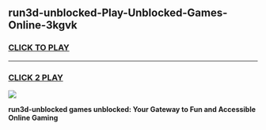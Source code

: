 
## run3d-unblocked-Play-Unblocked-Games-Online-3kgvk
<h3>
<a href="https://premium76.site?title=run3d-unblocked&ref=25A">CLICK TO PLAY</a></h3>
<hr>

<h3>
<a href="https://premium76.site?title=run3d-unblocked&ref=25A">CLICK 2 PLAY</a>
  
</h3>

<a href="https://premium76.site?title=run3d-unblocked&ref=25A"><img src="https://clearcache.store/games.png"></a>


**run3d-unblocked games unblocked: Your Gateway to Fun and Accessible Online Gaming**
